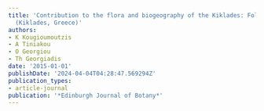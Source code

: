 ```yaml
---
title: 'Contribution to the flora and biogeography of the Kiklades: Folegandros island
  (Kiklades, Greece)'
authors:
- K Kougioumoutzis
- A Tiniakou
- O Georgiou
- Th Georgiadis
date: '2015-01-01'
publishDate: '2024-04-04T04:28:47.569294Z'
publication_types:
- article-journal
publication: '*Edinburgh Journal of Botany*'
---
```


